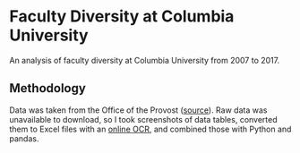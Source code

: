 # Faculty Diversity at Columbia University

An analysis of faculty diversity at Columbia University from 2007 to 2017.

## Methodology

Data was taken from the Office of the Provost ([source](https://provost.columbia.edu/content/faculty-diversity)). Raw data was unavailable to download, so I took screenshots of data tables, converted them to Excel files with an [online OCR](https://www.onlineocr.net/), and combined those with Python and pandas.
